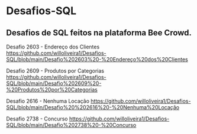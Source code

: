 # Desafios-SQL

## Desafios de SQL feitos na plataforma Bee Crowd. 

Desafio 2603 - Endereço dos Clientes <https://github.com/willoliveira1/Desafios-SQL/blob/main/Desafio%202603%20-%20Endereço%20dos%20Clientes>

Desafio 2609 - Produtos por Categorias <https://github.com/willoliveira1/Desafios-SQL/blob/main/Desafio%202609%20-%20Produtos%20por%20Categorias>

Desafio 2616 - Nenhuma Locação <https://github.com/willoliveira1/Desafios-SQL/blob/main/Desafio%20%202616%20-%20Nenhuma%20Locação>

Desafio 2738 - Concurso <https://github.com/willoliveira1/Desafios-SQL/blob/main/Desafio%202738%20-%20Concurso>
